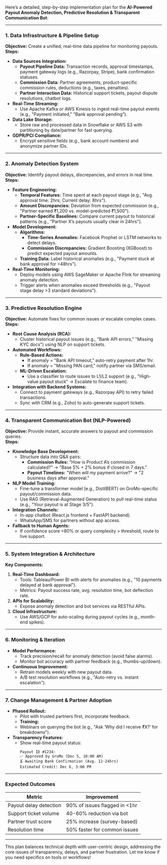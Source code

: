 Here’s a detailed, step-by-step implementation plan for the **AI-Powered Payout Anomaly Detection, Predictive Resolution & Transparent Communication Bot**:

---

### **1. Data Infrastructure & Pipeline Setup**

**Objective:** Create a unified, real-time data pipeline for monitoring payouts.  
**Steps:**

- **Data Sources Integration:**
  - **Payout Pipeline Data:** Transaction records, approval timestamps, payment gateway logs (e.g., Razorpay, Stripe), bank confirmation statuses.
  - **Commission Data:** Partner agreements, product-specific commission rules, deductions (e.g., taxes, penalties).
  - **Partner Interaction Data:** Historical support tickets, payout dispute resolutions, chatbot logs.
- **Real-Time Streaming:**
  - Use Apache Kafka or AWS Kinesis to ingest real-time payout events (e.g., "Payment initiated," "Bank approval pending").
- **Data Lake Storage:**
  - Store raw and processed data in Snowflake or AWS S3 with partitioning by date/partner for fast querying.
- **GDPR/PCI Compliance:**
  - Encrypt sensitive fields (e.g., bank account numbers) and anonymize partner IDs.

---

### **2. Anomaly Detection System**

**Objective:** Identify payout delays, discrepancies, and errors in real time.  
**Steps:**

- **Feature Engineering:**
  - **Temporal Features:** Time spent at each payout stage (e.g., "Avg. approval time: 2hrs; Current delay: 8hrs").
  - **Amount Discrepancies:** Deviation from expected commission (e.g., "Partner earned ₹1,200 vs. model-predicted ₹1,500").
  - **Partner-Specific Baselines:** Compare current payout to historical patterns (e.g., "Partner X’s payouts usually clear in 24hrs").
- **Model Development:**
  - **Algorithms:**
    - **Time-Series Anomalies:** Facebook Prophet or LSTM networks to detect delays.
    - **Commission Discrepancies:** Gradient Boosting (XGBoost) to predict expected payout amounts.
  - **Training Data:** Label historical anomalies (e.g., "Payment stuck at bank approval for >48hrs").
- **Real-Time Monitoring:**
  - Deploy models using AWS SageMaker or Apache Flink for streaming anomaly detection.
  - Trigger alerts when anomalies exceed thresholds (e.g., "Payout stage delay >3 standard deviations").

---

### **3. Predictive Resolution Engine**

**Objective:** Automate fixes for common issues or escalate complex cases.  
**Steps:**

- **Root Cause Analysis (RCA):**
  - Cluster historical payout issues (e.g., "Bank API errors," "Missing KYC docs") using NLP on support tickets.
- **Automated Workflows:**
  - **Rule-Based Actions:**
    - If anomaly = "Bank API timeout," auto-retry payment after 1hr.
    - If anomaly = "Missing PAN card," notify partner via SMS/email.
  - **ML-Driven Escalation:**
    - Use a classifier to route issues to L1/L2 support (e.g., "High-value payout stuck" → Escalate to finance team).
- **Integration with Backend Systems:**
  - Connect to payment gateways (e.g., Razorpay API) to retry failed transactions.
  - Sync with CRM (e.g., Zoho) to auto-generate support tickets.

---

### **4. Transparent Communication Bot (NLP-Powered)**

**Objective:** Provide instant, accurate answers to payout and commission queries.  
**Steps:**

- **Knowledge Base Development:**
  - Structure data into Q&A pairs:
    - **Commission Rules:** "How is Product A’s commission calculated?" → "Base 5% + 2% bonus if closed in 7 days."
    - **Payout Timelines:** "When will my payment arrive?" → "2 business days after approval."
- **NLP Model Training:**
  - Fine-tune a transformer model (e.g., DistilBERT) on GroMo-specific payout/commission data.
  - Use RAG (Retrieval-Augmented Generation) to pull real-time status (e.g., "Your payout is at Stage 3/5").
- **Integration Channels:**
  - In-app chatbot (React.js frontend + FastAPI backend).
  - WhatsApp/SMS for partners without app access.
- **Fallback to Human Agents:**
  - If confidence score <80% or query complexity > threshold, route to live support.

---

### **5. System Integration & Architecture**

**Key Components:**

1. **Real-Time Dashboard:**
   - Tools: Tableau/Power BI with alerts for anomalies (e.g., "10 payments delayed at bank approval").
   - Metrics: Payout success rate, avg. resolution time, bot deflection rate.
2. **APIs for Scalability:**
   - Expose anomaly detection and bot services via RESTful APIs.
3. **Cloud Infrastructure:**
   - Use AWS/GCP for auto-scaling during payout cycles (e.g., month-end spikes).

---

### **6. Monitoring & Iteration**

- **Model Performance:**
  - Track precision/recall for anomaly detection (avoid false alarms).
  - Monitor bot accuracy with partner feedback (e.g., thumbs-up/down).
- **Continuous Improvement:**
  - Retrain models weekly with new payout data.
  - A/B test resolution workflows (e.g., "Auto-retry vs. instant escalation").

---

### **7. Change Management & Partner Adoption**

- **Phased Rollout:**
  - Pilot with trusted partners first, incorporate feedback.
  - **Training:**
  - Webinars on querying the bot (e.g., "Ask ‘Why did I receive ₹X?’ for breakdowns").
- **Transparency Features:**
  - Show real-time payout status:
    ```plaintext
    Payout ID #1234:
    ✅ Approved by GroMo (Dec 5, 10:00 AM)
    ⏳ Awaiting Bank Confirmation (Avg. 12-24hrs)
    Estimated Credit: Dec 6, 3:00 PM
    ```

---

### **Expected Outcomes**

| **Metric**             | **Improvement**               |
| ---------------------- | ----------------------------- |
| Payout delay detection | 90% of issues flagged in <1hr |
| Support ticket volume  | 40-60% reduction via bot      |
| Partner trust score    | 25% increase (survey-based)   |
| Resolution time        | 50% faster for common issues  |

---

This plan balances technical depth with user-centric design, addressing the core issues of transparency, delays, and partner frustration. Let me know if you need specifics on tools or workflows!
